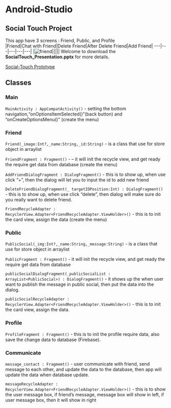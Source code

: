# Android-Studio

## Social Touch Project
This app have 3 screens : Friend, Public, and Profile <br>
|Friend|Chat with Friend|Delete Friend|After Delete Friend|Add Friend|
---|---|---|---|---|
|![friend](https://github.com/err03/Android-Studio-Project/blob/main/assets/socialTouchAssets/img/friend.png)|||||
Welcome to download the **SocialTouch_Presentation.pptx** for more details.

[Social-Touch Prototype](https://www.figma.com/file/5cDnkr50NecNNPb8w8xgmW/Android-app?node-id=0%3A1)

## Classes
### Main
`MainActivity : AppCompatActivity()` -  setting the bottom navigation,“onOptionsItemSelected()”(back 
button) and “onCreateOptionsMenu()” (create the menu)<br>

### Friend
`Friend(_image:Int?,_name:String,_id:String)` -  is a class that use for store object in arraylist<br>

`FriendFragment : Fragment()` -  – it will init the recycle view, and get ready the require get data from database (create the menu)<br>

`AddFriendDialogFragment : DialogFragment()` -  this is to show up, when use click “+”, then the dialog will let you to input the id to add new friend<br>

`DeleteFriendDialogFragment(_ targetIDPosition:Int) : DialogFragment()` -  this is to show up, when use click “delete”, then dialog will make sure do you really want to delete friend. <br>

`FriendRecycleAdapter : RecyclerView.Adapter<FriendRecycleAdapter.ViewHolder>()` -  this is to init the card view, assign the data (create the menu)<br>

### Public
`PublicSocial(_img:Int?,_name:String,_message:String)` -  is a class that use for store object in arraylist <br>

`PublicFragment : Fragment()` -  it will init the recycle view, and get ready the require get data from database <br>

`publicSocialDialogFragment(_publicSocialList : ArrayList<PublicSocial>) : DialogFragment()` - it shows up the when user want to publish the message in public social, then put the data into the dialog. <br>

`publicSocialRecycleAdapter :  RecyclerView.Adapter<FriendRecycleAdapter.ViewHolder>()` - this is to init the card view, assign the data.<br>


### Profile
`ProfileFragment : Fragment()` -   this is to init the profile require data, also save the change data to database (Firebase).<br>



### Communicate
`message_contact : Fragmemt()` -  user communicate with friend, send message to each other, and update the data to the database, then app will update the data when database update.<br>

`messageRecycleAdapter : RecyclerView.Adapter<FriendRecycleAdapter.ViewHolder>()` - this is to show the user message box, if friend’s message, message box will show in left, if user message box, then it will show in right<br>
